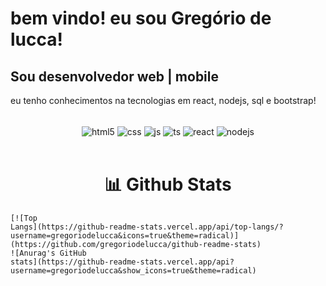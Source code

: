<div text-algin="center">
    <h1>bem vindo! eu sou Gregório de lucca!</h1>
    <h2>Sou desenvolvedor web | mobile </h2>
    <p>eu tenho conhecimentos na tecnologias em react, nodejs, sql e bootstrap!</p>
</div>
<br>
<div style="text-align: center;">
    <img align="center" alt="html5" src="https://img.shields.io/badge/HTML5-E34F26?style=for-the-badge&logo=html5&logoColor=white" />
    <img align="center" alt="css" src="https://img.shields.io/badge/CSS3-1572B6?style=for-the-badge&logo=css3&logoColor=white" />
    <img align="center" alt="js" src="https://img.shields.io/badge/JavaScript-F7DF1E?style=for-the-badge&logo=javascript&logoColor=black" />
    <img align="center" alt="ts" src="https://img.shields.io/badge/TypeScript-007ACC?style=for-the-badge&logo=typescript&logoColor=white" />
    <img align="center" alt="react" src="https://img.shields.io/badge/React-20232A?style=for-the-badge&logo=react&logoColor=61DAFB" />
    <img align="center" alt="nodejs" src="https://img.shields.io/badge/Node.js-43853D?style=for-the-badge&logo=node.js&logoColor=white" />
  </div>
  
  <br/>

<div>
    <h1 style="text-align: center;"> 📊 Github Stats</h1>

    [![Top
    Langs](https://github-readme-stats.vercel.app/api/top-langs/?username=gregoriodelucca&icons=true&theme=radical)](https://github.com/gregoriodelucca/github-readme-stats)
    ![Anurag's GitHub
    stats](https://github-readme-stats.vercel.app/api?username=gregoriodelucca&show_icons=true&theme=radical)
</div>
